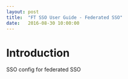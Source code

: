 ```yaml
---
layout: post
title:  "FT SSO User Guide - Federated SSO"
date:   2016-08-30 10:00:00
---
```


# Introduction
SSO config for federated SSO
